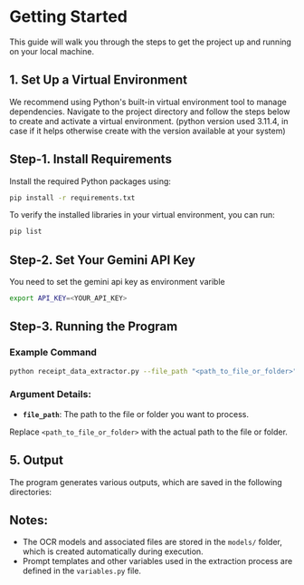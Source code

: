 # Getting Started

This guide will walk you through the steps to get the project up and running on your local machine.

## 1. Set Up a Virtual Environment

We recommend using Python's built-in virtual environment tool to manage dependencies. Navigate to the project directory and follow the steps below to create and activate a virtual environment. (python version used 3.11.4, in case if it helps otherwise create with the version available at your system)


## Step-1. Install Requirements

Install the required Python packages using:

```bash
pip install -r requirements.txt
```

To verify the installed libraries in your virtual environment, you can run:

```bash
pip list
```

## Step-2. Set Your Gemini API Key

You need to set the gemini api key as environment varible
 
```bash
export API_KEY=<YOUR_API_KEY>
```


## Step-3. Running the Program


### Example Command

```bash
python receipt_data_extractor.py --file_path "<path_to_file_or_folder>" 
```

### Argument Details:

- **`file_path`**: The path to the file or folder you want to process.



Replace `<path_to_file_or_folder>` with the actual path to the file or folder.

## 5. Output

The program generates various outputs, which are saved in the following directories:

## Notes:
- The OCR models and associated files are stored in the `models/` folder, which is created automatically during execution.
- Prompt templates and other variables used in the extraction process are defined in the `variables.py` file.


